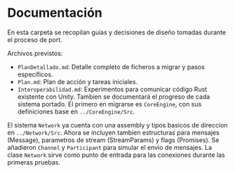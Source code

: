 # Documentación

En esta carpeta se recopilan guías y decisiones de diseño tomadas durante el proceso de port.

Archivos previstos:
- `PlanDetallado.md`: Detalle completo de ficheros a migrar y pasos específicos.
- `Plan.md`: Plan de acción y tareas iniciales.
- `Interoperabilidad.md`: Experimentos para comunicar código Rust existente con Unity.
Tambien se documentará el progreso de cada sistema portado. El primero en migrarse es `CoreEngine`, con sus definiciones base en `../CoreEngine/Src`.

El sistema `Network` ya cuenta con una assembly y tipos basicos de direccion en `../Network/Src`.
Ahora se incluyen tambien estructuras para mensajes (Message), parametros de stream (StreamParams) y flags (Promises). Se añadieron `Channel` y `Participant` para simular el envio de mensajes.
La clase `Network` sirve como punto de entrada para las conexiones durante las primeras pruebas.
